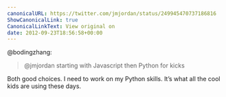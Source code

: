 ```yaml
---
canonicalURL: https://twitter.com/jmjordan/status/249945470737186816
ShowCanonicalLink: true
CanonicalLinkText: View original on
date: 2012-09-23T18:56:58+00:00
---
```

@bodingzhang:

> @jmjordan starting with Javascript then Python for kicks

Both good choices. I need to work on my Python skills. It’s what all the cool kids are using these days.
